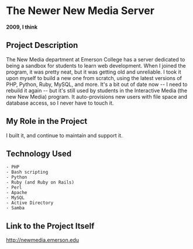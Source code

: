 # The Newer New Media Server

**2009, I think**

## Project Description

The New Media department at Emerson College has a server dedicated to being a sandbox for students to learn web development. When I joined the program, it was pretty neat, but it was getting old and unreliable. I took it upon myself to build a new one from scratch, using the latest versions of PHP, Python, Ruby, MySQL, and more. It's a bit out of date now -- I need to rebuild it again -- but it's still used by students in the Interactive Media (the new New Media) program. It auto-provisions new users with file space and database access, so I never have to touch it.

## My Role in the Project

I built it, and continue to maintain and support it.

## Technology Used

	- PHP
	- Bash scripting
	- Python
	- Ruby (and Ruby on Rails)
	- Perl
	- Apache
	- MySQL
	- Active Directory
	- Samba

## Link to the Project Itself

http://newmedia.emerson.edu